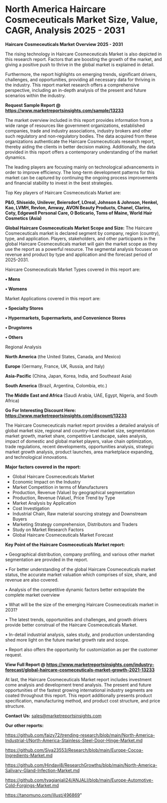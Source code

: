  # North America Haircare Cosmeceuticals Market Size, Value, CAGR, Analysis 2025 - 2031

<Strong> Haircare Cosmeceuticals Market Overview 2025 - 2031</strong>

The rising technology in Haircare Cosmeceuticals Market is also depicted in this research report. Factors that are boosting the growth of the market, and giving a positive push to thrive in the global market is explained in detail.

Furthermore, the report highlights on emerging trends, significant drivers, challenges, and opportunities, providing all necessary data for thriving in the industry. This report market research offers a comprehensive perspective, including an in-depth analysis of the present and future scenarios within the industry.

<strong>Request Sample Report @ <a href=https://www.marketreportsinsights.com/sample/13233>https://www.marketreportsinsights.com/sample/13233</a></strong>

The market overview included in this report provides information from a wide range of resources like government organizations, established companies, trade and industry associations, industry brokers and other such regulatory and non-regulatory bodies. The data acquired from these organizations authenticate the Haircare Cosmeceuticals research report, thereby aiding the clients in better decision making. Additionally, the data provided in this report offers a contemporary understanding of the market dynamics.

The leading players are focusing mainly on technological advancements in order to improve efficiency. The long-term development patterns for this market can be captured by continuing the ongoing process improvements and financial stability to invest in the best strategies.

Top Key players of Haircare Cosmeceuticals Market are:

<strong>P&G, Shiseido, Unilever, Beiersdorf, LOreal, Johnson & Johnson, Henkel, Kao, LVMH, Revlon, Amway, AVON Beauty Products, Chanel, Clarins, Coty, Edgewell Personal Care, O Boticario, Toms of Maine, World Hair Cosmetics (Asia)</strong>

<strong><b>Global Haircare Cosmeceuticals Market Scope and Size:</b></strong>
The Haircare Cosmeceuticals market is declared segment by company, region (country), type, and application. Players, stakeholders, and other participants in the global Haircare Cosmeceuticals market will gain the market scope as they use the report as a powerful resource. The segmental analysis focuses on revenue and product by type and application and the forecast period of 2025-2031.

Haircare Cosmeceuticals Market Types covered in this report are:

<strong>• Mens

• Womens</strong>

Market Applications covered in this report are:

<strong>• Specialty Stores

• Hypermarkets, Supermarkets, and Convenience Stores

• Drugstores

• Others</strong> 

Regional Analysis

<strong>North America</strong> (the United States, Canada, and Mexico)

<strong>Europe</strong> (Germany, France, UK, Russia, and Italy)

<strong>Asia-Pacific</strong> (China, Japan, Korea, India, and Southeast Asia)

<strong>South America</strong> (Brazil, Argentina, Colombia, etc.)

<strong>The Middle East and Africa</strong> (Saudi Arabia, UAE, Egypt, Nigeria, and South Africa)

<strong>Go For Interesting Discount Here: <a href=https://www.marketreportsinsights.com/discount/13233>https://www.marketreportsinsights.com/discount/13233</a></strong>

The Haircare Cosmeceuticals market report provides a detailed analysis of global market size, regional and country-level market size, segmentation market growth, market share, competitive Landscape, sales analysis, impact of domestic and global market players, value chain optimization, trade regulations, recent developments, opportunities analysis, strategic market growth analysis, product launches, area marketplace expanding, and technological innovations.

<strong><b>Major factors covered in the report:</b></strong>
<ul>
  <li>Global Haircare Cosmeceuticals Market </li>
  <li>Economic Impact on the Industry</li>
  <li>Market Competition in terms of Manufacturers</li>
  <li>Production, Revenue (Value) by geographical segmentation</li>
  <li>Production, Revenue (Value), Price Trend by Type</li>
  <li>Market Analysis by Application</li>
  <li>Cost Investigation</li>
  <li>Industrial Chain, Raw material sourcing strategy and Downstream Buyers</li>
  <li>Marketing Strategy comprehension, Distributors and Traders</li>
  <li>Study on Market Research Factors</li>
  <li>Global Haircare Cosmeceuticals Market Forecast</li>
</ul>

<strong><b>Key Point of the Haircare Cosmeceuticals Market report:</b></strong>

• Geographical distribution, company profiling, and various other market segmentation are provided in the report.

• For better understanding of the global Haircare Cosmeceuticals market status, the accurate market valuation which comprises of size, share, and revenue are also covered.

• Analysis of the competitive dynamic factors better extrapolate the complete market overview

• What will be the size of the emerging Haircare Cosmeceuticals market in 2031?

• The latest trends, opportunities and challenges, and growth drivers provide better construal of the Haircare Cosmeceuticals Market.

• In-detail industrial analysis, sales study, and production understanding shed more light on the future market growth rate and scope.

• Report also offers the opportunity for customization as per the customer request.

<strong><b>View Full Report @ <a href=https://www.marketreportsinsights.com/industry-forecast/global-haircare-cosmeceuticals-market-growth-2021-13233>https://www.marketreportsinsights.com/industry-forecast/global-haircare-cosmeceuticals-market-growth-2021-13233</a></b></strong>


At last, the Haircare Cosmeceuticals Market report includes investment come analysis and development trend analysis. The present and future opportunities of the fastest growing international industry segments are coated throughout this report. This report additionally presents product specification, manufacturing method, and product cost structure, and price structure.

<strong>Contact Us:</strong>
sales@marketreportsinsights.com

<strong>Our other reports:</strong>

<a href=https://github.com/faizy72/trending-research/blob/main/North-America-Industrial-I/North-America-Stainless-Steel-Door-Hinge-Market.md>https://github.com/faizy72/trending-research/blob/main/North-America-Industrial-I/North-America-Stainless-Steel-Door-Hinge-Market.md</a>

<a href=https://github.com/Siya23553/Research/blob/main/Europe-Cocoa-Ingredients-Market.md>https://github.com/Siya23553/Research/blob/main/Europe-Cocoa-Ingredients-Market.md</a>

<a href=https://github.com/Hindavi8/ResearchGrowths/blob/main/North-America-Salivary-Gland-Infection-Market.md>https://github.com/Hindavi8/ResearchGrowths/blob/main/North-America-Salivary-Gland-Infection-Market.md</a>

<a href=https://github.com/tyagianjali24/ANJALI/blob/main/Europe-Automotive-Cold-Forgings-Market.md>https://github.com/tyagianjali24/ANJALI/blob/main/Europe-Automotive-Cold-Forgings-Market.md</a>

<a href=https://tanomuno.com/illust/496869>https://tanomuno.com/illust/496869</a>"

